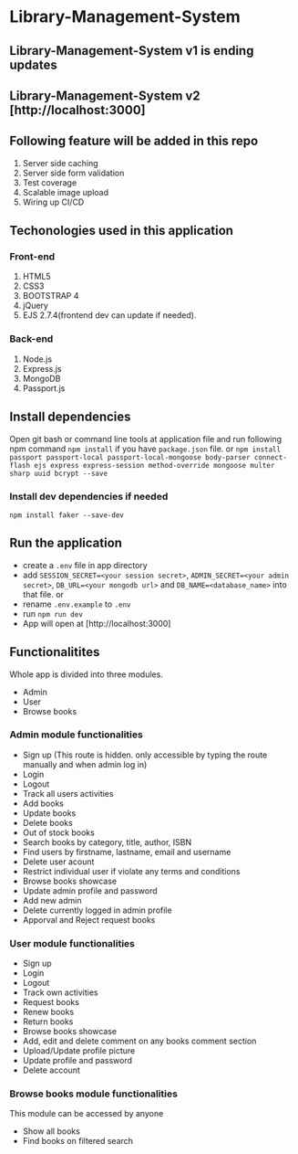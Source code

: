 # Library-Management-System

## Library-Management-System v1 is ending updates

## Library-Management-System v2 [http://localhost:3000]

## Following feature will be added in this repo

1. Server side caching
2. Server side form validation
3. Test coverage
4. Scalable image upload
5. Wiring up CI/CD

## Techonologies used in this application

### Front-end

1. HTML5
2. CSS3
3. BOOTSTRAP 4
4. jQuery
5. EJS 2.7.4(frontend dev can update if needed).

### Back-end

1. Node.js
2. Express.js
3. MongoDB
4. Passport.js

## Install dependencies

Open git bash or command line tools at application file and run following npm command `npm install` if you have `package.json` file.
or
`npm install passport passport-local passport-local-mongoose body-parser connect-flash ejs express express-session method-override mongoose multer sharp uuid bcrypt --save`

### Install dev dependencies if needed

`npm install faker --save-dev`

## Run the application

- create a `.env` file in app directory
- add `SESSION_SECRET=<your session secret>`, `ADMIN_SECRET=<your admin secret>`, `DB_URL=<your mongodb url>` and `DB_NAME=<database_name>` into that file. or
- rename `.env.example` to `.env`
- run `npm run dev`
- App will open at [http://localhost:3000]

## Functionalitites

Whole app is divided into three modules.

- Admin
- User
- Browse books

### Admin module functionalities

- Sign up (This route is hidden. only accessible by typing the route manually and when admin log in)
- Login
- Logout
- Track all users activities
- Add books
- Update books
- Delete books
- Out of stock books
- Search books by category, title, author, ISBN
- Find users by firstname, lastname, email and username
- Delete user acount
- Restrict individual user if violate any terms and conditions
- Browse books showcase
- Update admin profile and password
- Add new admin
- Delete currently logged in admin profile
- Apporval and Reject request books

### User module functionalities

- Sign up
- Login
- Logout
- Track own activities
- Request books
- Renew books
- Return books
- Browse books showcase
- Add, edit and delete comment on any books comment section
- Upload/Update profile picture
- Update profile and password
- Delete account

### Browse books module functionalities

This module can be accessed by anyone

- Show all books
- Find books on filtered search
